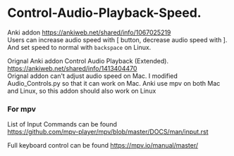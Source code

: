 # Control-Audio-Playback-Speed.  
Anki addon https://ankiweb.net/shared/info/1067025219  
Users can increase audio speed with [ button, decrease audio speed with ]. And set speed to normal with ```backspace``` on Linux.
 
Orignal Anki addon Control Audio Playback (Extended).  
https://ankiweb.net/shared/info/1413404470   
Orignal addon can't adjust audio speed on Mac.
I modified Audio_Controls.py so that it can work on Mac.
Anki use mpv on both Mac and Linux, so this addon should also work on Linux

### For mpv    
List of Input Commands can be found    
https://github.com/mpv-player/mpv/blob/master/DOCS/man/input.rst   
   
Full keyboard control can be found https://mpv.io/manual/master/
